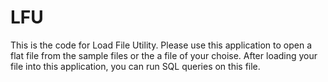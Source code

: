 # LFU
This is the code for Load File Utility. Please use this application to open a flat file from the sample files or the a file 
of your choise.
After loading your file into this application, you can run SQL queries on this file.

